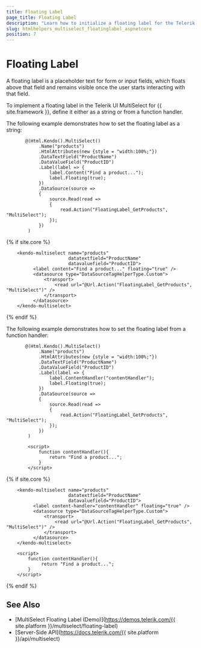 ```yaml
---
title: Floating Label
page_title: Floating Label
description: "Learn how to initialize a floating label for the Telerik UI MultiSelect component for {{ site.framework }}."
slug: htmlhelpers_multiselect_floatinglabel_aspnetcore
position: 7
---
```


# Floating Label

A floating label is a placeholder text for form or input fields, which floats above that field and remains visible once the user starts interacting with that field.

To implement a floating label in the Telerik UI MultiSelect for {{ site.framework }}, define it either as a string or from a function handler.

The following example demonstrates how to set the floating label as a string:

```HtmlHelper
       @(Html.Kendo().MultiSelect()
            .Name("products")
            .HtmlAttributes(new {style = "width:100%;"})
            .DataTextField("ProductName")
            .DataValueField("ProductID")
            .Label(label => {
                label.Content("Find a product...");
                label.Floating(true);
            })
            .DataSource(source =>
            {
                source.Read(read =>
                {
                    read.Action("FloatingLabel_GetProducts", "MultiSelect");
                });
            })
        )
```
{% if site.core %}
```TagHelper
    <kendo-multiselect name="products"
                       datatextfield="ProductName"
                       datavaluefield="ProductID">
          <label content="Find a product..." floating="true" />
          <datasource type="DataSourceTagHelperType.Custom">
              <transport>
                  <read url="@Url.Action("FloatingLabel_GetProducts", "MultiSelect")" />
              </transport>
          </datasource>
    </kendo-multiselect>
```
{% endif %}

The following example demonstrates how to set the floating label from a function handler:

```HtmlHelper
       @(Html.Kendo().MultiSelect()
            .Name("products")
            .HtmlAttributes(new {style = "width:100%;"})
            .DataTextField("ProductName")
            .DataValueField("ProductID")
            .Label(label => {
                label.ContentHandler("contentHandler");
                label.Floating(true);
            })
            .DataSource(source =>
            {
                source.Read(read =>
                {
                    read.Action("FloatingLabel_GetProducts", "MultiSelect");
                });
            })
        )

        <script>
            function contentHandler(){
                return "Find a product...";
            }
        </script>
```
{% if site.core %}
```TagHelper
    <kendo-multiselect name="products"
                       datatextfield="ProductName"
                       datavaluefield="ProductID">
          <label content-handler="contentHandler" floating="true" />
          <datasource type="DataSourceTagHelperType.Custom">
              <transport>
                  <read url="@Url.Action("FloatingLabel_GetProducts", "MultiSelect")" />
              </transport>
          </datasource>
    </kendo-multiselect>

    <script>
        function contentHandler(){
             return "Find a product...";
        }
    </script>
```
{% endif %}

## See Also

* [MultiSelect Floating Label (Demo)](https://demos.telerik.com/{{ site.platform }}/multiselect/floating-label)
* [Server-Side API](https://docs.telerik.com/{{ site.platform }}/api/multiselect)
